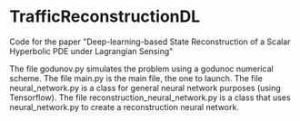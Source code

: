 # TrafficReconstructionDL
Code for the paper "Deep-learning-based State Reconstruction of a Scalar Hyperbolic PDE under Lagrangian Sensing"

The file godunov.py simulates the problem using a godunoc numerical scheme.
The file main.py is the main file, the one to launch.
The file neural_network.py is a class for general neural network purposes (using Tensorflow).
The file reconstruction_neural_network.py is a class that uses neural_network.py to create a reconstruction neural network.
